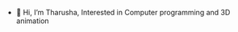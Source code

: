 - 👋 Hi, I’m Tharusha, Interested in Computer programming and 3D animation

<!---
TharuC/TharuC is a ✨ special ✨ repository because its `README.md` (this file) appears on your GitHub profile.
You can click the Preview link to take a look at your changes.
--->
